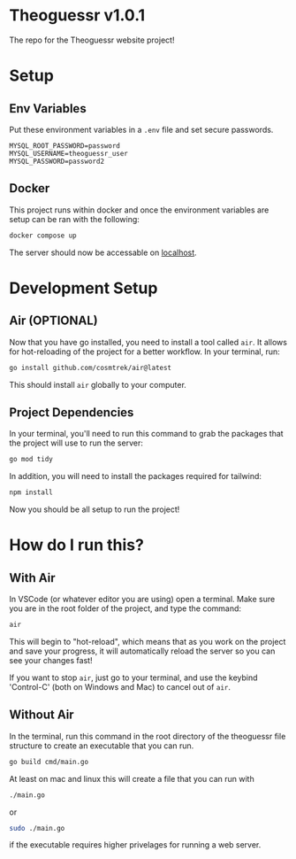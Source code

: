 # Theoguessr v1.0.1

The repo for the Theoguessr website project!

# Setup

## Env Variables
Put these environment variables in a `.env` file and set secure passwords.
```env
MYSQL_ROOT_PASSWORD=password
MYSQL_USERNAME=theoguessr_user
MYSQL_PASSWORD=password2
```

## Docker
This project runs within docker and once the environment variables are setup can be ran with the following:
```sh
docker compose up
```
The server should now be accessable on [localhost](localhost).


# Development Setup

## Air (OPTIONAL)

Now that you have go installed, you need to install a tool called `air`. It allows for
hot-reloading of the project for a better workflow. In your terminal, run:
```sh
go install github.com/cosmtrek/air@latest
```
This should install `air` globally to your computer.


## Project Dependencies

In your terminal, you'll need to run this command to grab the packages that the
project will use to run the server:
```sh
go mod tidy
```

In addition, you will need to install the packages required for tailwind:
```sh
npm install
```

Now you should be all setup to run the project!


# How do I run this?


## With Air
In VSCode (or whatever editor you are using) open a terminal. Make sure you
are in the root folder of the project, and type the command:
```sh
air
```

This will begin to "hot-reload", which means that as you work on the project and save
your progress, it will automatically reload the server so you can see your changes
fast!

If you want to stop `air`, just go to your terminal, and use the keybind 'Control-C'
(both on Windows and Mac) to cancel out of `air`.


## Without Air

In the terminal, run this command in the root directory of the theoguessr file structure to create an executable that you can run.
```sh
go build cmd/main.go
```
At least on mac and linux this will create a file that you can run with
```sh
./main.go
```
or
```sh
sudo ./main.go
```
if the executable requires higher privelages for running a web server.


